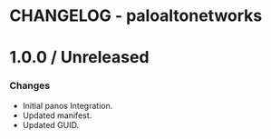 # CHANGELOG - paloaltonetworks

1.0.0 / Unreleased
==================
### Changes

* Initial panos Integration.
* Updated manifest.
* Updated GUID. 